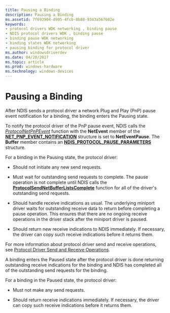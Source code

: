 ```yaml
---
title: Pausing a Binding
description: Pausing a Binding
ms.assetid: 7f693904-d995-4fcb-8b88-9343a567602e
keywords:
- protocol drivers WDK networking , binding pause
- NDIS protocol drivers WDK , binding pause
- binding pause WDK networking
- binding states WDK networking
- pausing binding for protocol driver
ms.author: windowsdriverdev
ms.date: 04/20/2017
ms.topic: article
ms.prod: windows-hardware
ms.technology: windows-devices
---
```


# Pausing a Binding





After NDIS sends a protocol driver a network Plug and Play (PnP) pause event notification for a binding, the binding enters the Pausing state.

To notify the protocol driver of the PnP pause event, NDIS calls the [*ProtocolNetPnPEvent*](https://msdn.microsoft.com/library/windows/hardware/ff570263) function with the **NetEvent** member of the [**NET\_PNP\_EVENT\_NOTIFICATION**](https://msdn.microsoft.com/library/windows/hardware/ff568752) structure is set to **NetEventPause**. The **Buffer** member contains an [**NDIS\_PROTOCOL\_PAUSE\_PARAMETERS**](https://msdn.microsoft.com/library/windows/hardware/ff566839) structure.

For a binding in the Pausing state, the protocol driver:

-   Should not initiate any new send requests.

-   Must wait for outstanding send requests to complete. The pause operation is not complete until NDIS calls the [**ProtocolSendNetBufferListsComplete**](https://msdn.microsoft.com/library/windows/hardware/ff570268) function for all of the driver's outstanding send requests.

-   Should handle receive indications as usual. The underlying miniport driver waits for outstanding receive data to return before completing a pause operation. This ensures that there are no ongoing receive operations in the driver stack after the miniport driver is paused.

-   Should return new receive indications to NDIS immediately. If necessary, the driver can copy such receive indications before it returns them.

For more information about protocol driver send and receive operations, see [Protocol Driver Send and Receive Operations](protocol-driver-send-and-receive-operations.md).

A binding enters the Paused state after the protocol driver is done returning outstanding receive indications for the binding and NDIS has completed all of the outstanding send requests for the binding.

For a binding in the Paused state, the protocol driver:

-   Must not make any send requests.

-   Should return receive indications immediately. If necessary, the driver can copy such receive indications before it returns them.

 

 





